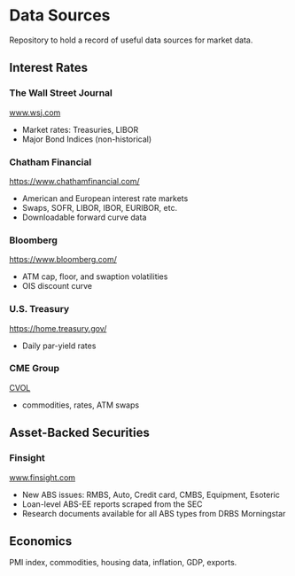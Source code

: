 # Data Sources

Repository to hold a record of useful data sources for market data.

## Interest Rates 

### The Wall Street Journal 
www.wsj.com
* Market rates: Treasuries, LIBOR 
* Major Bond Indices (non-historical)

### Chatham Financial 
https://www.chathamfinancial.com/
* American and European interest rate markets 
* Swaps, SOFR, LIBOR, IBOR, EURIBOR, etc.
* Downloadable forward curve data 

### Bloomberg 
https://www.bloomberg.com/
* ATM cap, floor, and swaption volatilities
* OIS discount curve

### U.S. Treasury
https://home.treasury.gov/
* Daily par-yield rates 

### CME Group
[CVOL](https://www.cmegroup.com/market-data/cme-group-benchmark-administration/cme-group-volatility-indexes.html?utm_source=pardot&utm_medium=email&utm_campaign=cvol&utm_content=general&utm_kxconfid=vpwpdpbbo#indexes)
* commodities, rates, ATM swaps

## Asset-Backed Securities

### Finsight
www.finsight.com
* New ABS issues: RMBS, Auto, Credit card, CMBS, Equipment, Esoteric
* Loan-level ABS-EE reports scraped from the SEC 
* Research documents available for all ABS types from DRBS Morningstar

## Economics 

PMI index, commodities, housing data, inflation, GDP, exports.

